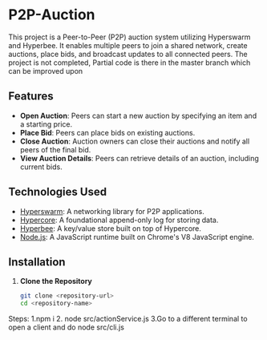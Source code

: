 # P2P-Auction
This project is a Peer-to-Peer (P2P) auction system utilizing Hyperswarm and Hyperbee. It enables multiple peers to join a shared network, create auctions, place bids, and broadcast updates to all connected peers.
The project is not completed, Partial code is there in the master branch which can be improved upon
## Features

- **Open Auction**: Peers can start a new auction by specifying an item and a starting price.
- **Place Bid**: Peers can place bids on existing auctions.
- **Close Auction**: Auction owners can close their auctions and notify all peers of the final bid.
- **View Auction Details**: Peers can retrieve details of an auction, including current bids.

## Technologies Used

- [Hyperswarm](https://www.npmjs.com/package/hyperswarm): A networking library for P2P applications.
- [Hypercore](https://www.npmjs.com/package/hypercore): A foundational append-only log for storing data.
- [Hyperbee](https://www.npmjs.com/package/hyperbee): A key/value store built on top of Hypercore.
- [Node.js](https://nodejs.org/): A JavaScript runtime built on Chrome's V8 JavaScript engine.

## Installation

1. **Clone the Repository**

   ```bash
   git clone <repository-url>
   cd <repository-name>

Steps:
1.npm i
2. node src/actionService.js
3.Go to a different terminal to open a client and do node src/cli.js
